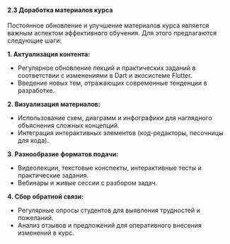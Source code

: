 

#### 2.3 Доработка материалов курса

Постоянное обновление и улучшение материалов курса является важным аспектом эффективного обучения. Для этого предлагаются следующие шаги:

**1. Актуализация контента:**

- Регулярное обновление лекций и практических заданий в соответствии с изменениями в Dart и экосистеме Flutter.
- Введение новых тем, отражающих современные тенденции в разработке.

**2. Визуализация материалов:**

- Использование схем, диаграмм и инфографики для наглядного объяснения сложных концепций.
- Интеграция интерактивных элементов (код-редакторы, песочницы для кода).

**3. Разнообразие форматов подачи:**

- Видеолекции, текстовые конспекты, интерактивные тесты и практические задания.
- Вебинары и живые сессии с разбором задач.

**4. Сбор обратной связи:**

- Регулярные опросы студентов для выявления трудностей и пожеланий.
- Анализ отзывов и предложений для оперативного внесения изменений в курс.